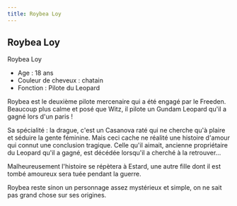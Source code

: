 ```yaml
---
title: Roybea Loy
---
```


Roybea Loy
----------

Roybea Loy  
- Age : 18 ans  
- Couleur de cheveux : chatain  
- Fonction : Pilote du Leopard


Roybea est le deuxième pilote mercenaire qui a été engagé par le Freeden. Beaucoup plus calme et posé que Witz, il pilote un Gundam Leopard qu'il a gagné lors d'un paris !


Sa spécialité : la drague, c'est un Casanova raté qui ne cherche qu'à plaire et séduire la gente féminine. Mais ceci cache ne réalité une histoire d'amour qui connut une conclusion tragique. Celle qu'il aimait, ancienne propriétaire du Leopard qu'il a gagné, est décédée lorsqu'il a cherché à la retrouver...


Malheureusement l'histoire se répètera à Estard, une autre fille dont il est tombé amoureux sera tuée pendant la guerre.


Roybea reste sinon un personnage assez mystérieux et simple, on ne sait pas grand chose sur ses origines.

